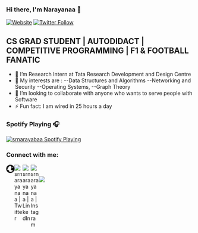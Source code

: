 ### Hi there, I'm Narayanaa 👋

[![Website](https://img.shields.io/website?label=geeksingularity.com&style=for-the-badge&url=https%3A%2F%2Fgeeksingularity.com)](http://geeksingularity.com)
[![Twitter Follow](https://img.shields.io/twitter/follow/srnarayanaa?color=1DA1F2&logo=twitter&style=for-the-badge)](https://twitter.com/intent/follow?original_referer=https%3A%2F%2Fgithub.com%srnarayanaa&screen_name=srnarayanaa)

## CS GRAD STUDENT | AUTODIDACT | COMPETITIVE PROGRAMMING | F1 & FOOTBALL FANATIC 

- 🔭 I’m Research Intern at Tata Research Development and Design Centre
- 🌱 My interests are :
      --Data Structures and Algorithms
      --Networking and Security
      --Operating Systems,
      --Graph Theory
- 👯 I’m looking to collaborate with anyone who wants to serve people with Software
- ⚡ Fun fact: I am wired in 25 hours a day

### Spotify Playing 🎧

[<img src="https://now-playing-srnarayanaa.vercel.app/api/spotify-playing" alt="srnarayabaa Spotify Playing" width="350" />](https://open.spotify.com/user/i0wf12gfs0gi48un0c48r8c5d)

### Connect with me:

[<img align="left" alt="geeksingularity.com" width="22px" src="https://raw.githubusercontent.com/iconic/open-iconic/master/svg/globe.svg" />][website]
[<img align="left" alt="srnarayanaa | Twitter" width="22px" src="https://cdn.jsdelivr.net/npm/simple-icons@v3/icons/twitter.svg" />][twitter]
[<img align="left" alt="srnarayanaa | LinkedIn" width="22px" src="https://cdn.jsdelivr.net/npm/simple-icons@v3/icons/linkedin.svg" />][linkedin]
[<img align="left" alt="srnarayanaa | Instagram" width="22px" src="https://cdn.jsdelivr.net/npm/simple-icons@v3/icons/instagram.svg" />][instagram]
<br />

<img src="https://github-readme-stats.vercel.app/api?username=srnarayanaa&&show_icons=true&title_color=ffffff&icon_color=bb2acf&text_color=daf7dc&bg_color=151515">

[website]: https://geeksingularity.com
[twitter]: https://twitter.com/srnarayanaa
[instagram]: https://instagram.com/srnarayanaa
[linkedin]: https://linkedin.com/in/srnarayanaa
